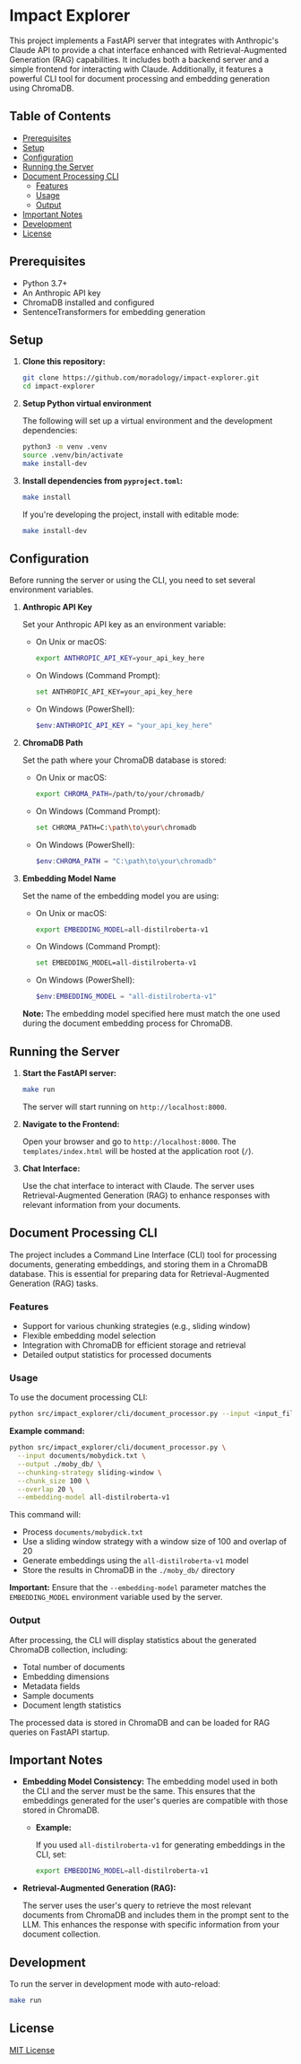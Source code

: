 # Impact Explorer

This project implements a FastAPI server that integrates with Anthropic's Claude API to provide a chat interface enhanced with Retrieval-Augmented Generation (RAG) capabilities. It includes both a backend server and a simple frontend for interacting with Claude. Additionally, it features a powerful CLI tool for document processing and embedding generation using ChromaDB.

## Table of Contents

- [Prerequisites](#prerequisites)
- [Setup](#setup)
- [Configuration](#configuration)
- [Running the Server](#running-the-server)
- [Document Processing CLI](#document-processing-cli)
  - [Features](#features)
  - [Usage](#usage)
  - [Output](#output)
- [Important Notes](#important-notes)
- [Development](#development)
- [License](#license)

## Prerequisites

- Python 3.7+
- An Anthropic API key
- ChromaDB installed and configured
- SentenceTransformers for embedding generation

## Setup

1. **Clone this repository:**

   ```bash
   git clone https://github.com/moradology/impact-explorer.git
   cd impact-explorer
   ```

2. **Setup Python virtual environment**

   The following will set up a virtual environment and the development dependencies:

   ```bash
   python3 -m venv .venv
   source .venv/bin/activate
   make install-dev
   ```

3. **Install dependencies from `pyproject.toml`:**

   ```bash
   make install
   ```

   If you're developing the project, install with editable mode:

   ```bash
   make install-dev
   ```

## Configuration

Before running the server or using the CLI, you need to set several environment variables.

1. **Anthropic API Key**

   Set your Anthropic API key as an environment variable:

   - On Unix or macOS:

     ```bash
     export ANTHROPIC_API_KEY=your_api_key_here
     ```

   - On Windows (Command Prompt):

     ```bash
     set ANTHROPIC_API_KEY=your_api_key_here
     ```

   - On Windows (PowerShell):

     ```powershell
     $env:ANTHROPIC_API_KEY = "your_api_key_here"
     ```

2. **ChromaDB Path**

   Set the path where your ChromaDB database is stored:

   - On Unix or macOS:

     ```bash
     export CHROMA_PATH=/path/to/your/chromadb/
     ```

   - On Windows (Command Prompt):

     ```bash
     set CHROMA_PATH=C:\path\to\your\chromadb
     ```

   - On Windows (PowerShell):

     ```powershell
     $env:CHROMA_PATH = "C:\path\to\your\chromadb"
     ```

3. **Embedding Model Name**

   Set the name of the embedding model you are using:

   - On Unix or macOS:

     ```bash
     export EMBEDDING_MODEL=all-distilroberta-v1
     ```

   - On Windows (Command Prompt):

     ```bash
     set EMBEDDING_MODEL=all-distilroberta-v1
     ```

   - On Windows (PowerShell):

     ```powershell
     $env:EMBEDDING_MODEL = "all-distilroberta-v1"
     ```

   **Note:** The embedding model specified here must match the one used during the document embedding process for ChromaDB.

## Running the Server

1. **Start the FastAPI server:**

   ```bash
   make run
   ```

   The server will start running on `http://localhost:8000`.

2. **Navigate to the Frontend:**

   Open your browser and go to `http://localhost:8000`. The `templates/index.html` will be hosted at the application root (`/`).

3. **Chat Interface:**

   Use the chat interface to interact with Claude. The server uses Retrieval-Augmented Generation (RAG) to enhance responses with relevant information from your documents.

## Document Processing CLI

The project includes a Command Line Interface (CLI) tool for processing documents, generating embeddings, and storing them in a ChromaDB database. This is essential for preparing data for Retrieval-Augmented Generation (RAG) tasks.

### Features

- Support for various chunking strategies (e.g., sliding window)
- Flexible embedding model selection
- Integration with ChromaDB for efficient storage and retrieval
- Detailed output statistics for processed documents

### Usage

To use the document processing CLI:

```bash
python src/impact_explorer/cli/document_processor.py --input <input_file_or_directory> --output <output_dir> --chunking-strategy <strategy> [strategy-specific-args] --embedding-model <model_name>
```

**Example command:**

```bash
python src/impact_explorer/cli/document_processor.py \
  --input documents/mobydick.txt \
  --output ./moby_db/ \
  --chunking-strategy sliding-window \
  --chunk_size 100 \
  --overlap 20 \
  --embedding-model all-distilroberta-v1
```

This command will:

- Process `documents/mobydick.txt`
- Use a sliding window strategy with a window size of 100 and overlap of 20
- Generate embeddings using the `all-distilroberta-v1` model
- Store the results in ChromaDB in the `./moby_db/` directory

**Important:** Ensure that the `--embedding-model` parameter matches the `EMBEDDING_MODEL` environment variable used by the server.

### Output

After processing, the CLI will display statistics about the generated ChromaDB collection, including:

- Total number of documents
- Embedding dimensions
- Metadata fields
- Sample documents
- Document length statistics

The processed data is stored in ChromaDB and can be loaded for RAG queries on FastAPI startup.

## Important Notes

- **Embedding Model Consistency:** The embedding model used in both the CLI and the server must be the same. This ensures that the embeddings generated for the user's queries are compatible with those stored in ChromaDB.

  - **Example:**

    If you used `all-distilroberta-v1` for generating embeddings in the CLI, set:

    ```bash
    export EMBEDDING_MODEL=all-distilroberta-v1
    ```

- **Retrieval-Augmented Generation (RAG):**

  The server uses the user's query to retrieve the most relevant documents from ChromaDB and includes them in the prompt sent to the LLM. This enhances the response with specific information from your document collection.


## Development

To run the server in development mode with auto-reload:

```bash
make run
```

## License

[MIT License](LICENSE)
